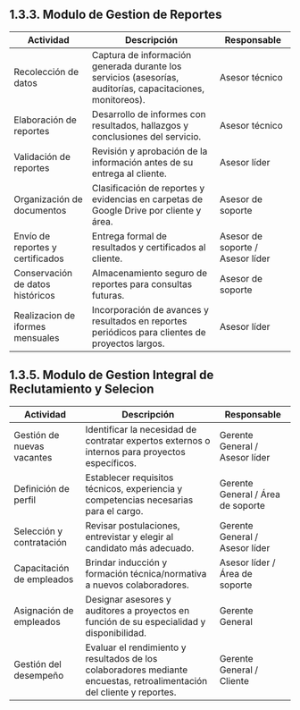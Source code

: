 ## 1.3.3. Modulo de Gestion de Reportes
 **Actividad** | **Descripción** | **Responsable** |
|---------------|-----------------|-----------------|
| Recolección de datos | Captura de información generada durante los servicios (asesorías, auditorías, capacitaciones, monitoreos). | Asesor técnico |
| Elaboración de reportes | Desarrollo de informes con resultados, hallazgos y conclusiones del servicio. | Asesor técnico |
| Validación de reportes | Revisión y aprobación de la información antes de su entrega al cliente. | Asesor líder |
| Organización de documentos | Clasificación de reportes y evidencias en carpetas de Google Drive por cliente y área. | Asesor de soporte |
| Envío de reportes y certificados | Entrega formal de resultados y certificados al cliente. | Asesor de soporte / Asesor líder |
| Conservación de datos históricos | Almacenamiento seguro de reportes para consultas futuras. | Asesor de soporte |
| Realizacion de iformes mensuales| Incorporación de avances y resultados en reportes periódicos para clientes de proyectos largos. | Asesor líder |**



## 1.3.5. Modulo de Gestion Integral de Reclutamiento y Selecion
| **Actividad** | **Descripción** | **Responsable** |
|---------------|-----------------|-----------------|
| Gestión de nuevas vacantes | Identificar la necesidad de contratar expertos externos o internos para proyectos específicos. | Gerente General / Asesor líder |
| Definición de perfil | Establecer requisitos técnicos, experiencia y competencias necesarias para el cargo. | Gerente General / Área de soporte |
| Selección y contratación | Revisar postulaciones, entrevistar y elegir al candidato más adecuado. | Gerente General / Asesor líder |
| Capacitación de empleados | Brindar inducción y formación técnica/normativa a nuevos colaboradores. | Asesor líder / Área de soporte |
| Asignación de empleados | Designar asesores y auditores a proyectos en función de su especialidad y disponibilidad. | Gerente General |
| Gestión del desempeño | Evaluar el rendimiento y resultados de los colaboradores mediante encuestas, retroalimentación del cliente y reportes. | Gerente General / Cliente |
